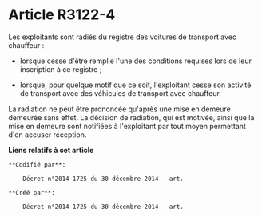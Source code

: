 # Article R3122-4

Les exploitants sont radiés du registre des voitures de transport avec chauffeur :

- lorsque cesse d'être remplie l'une des conditions requises lors de leur inscription à ce registre ;

- lorsque, pour quelque motif que ce soit, l'exploitant cesse son activité de transport avec des véhicules de transport avec
chauffeur.

La radiation ne peut être prononcée qu'après une mise en demeure demeurée sans effet. La décision de radiation, qui est
motivée, ainsi que la mise en demeure sont notifiées à l'exploitant par tout moyen permettant d'en accuser réception.

**Liens relatifs à cet article**

	**Codifié par**:

	  - Décret n°2014-1725 du 30 décembre 2014 - art.

	**Créé par**:

	  - Décret n°2014-1725 du 30 décembre 2014 - art.
